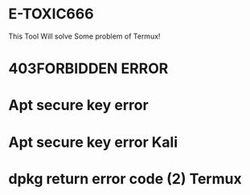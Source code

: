 # E-TOXIC666
This Tool Will solve Some problem of Termux!

# 403FORBIDDEN ERROR

# Apt secure key error

# Apt secure key error Kali

# dpkg return error code (2) Termux
